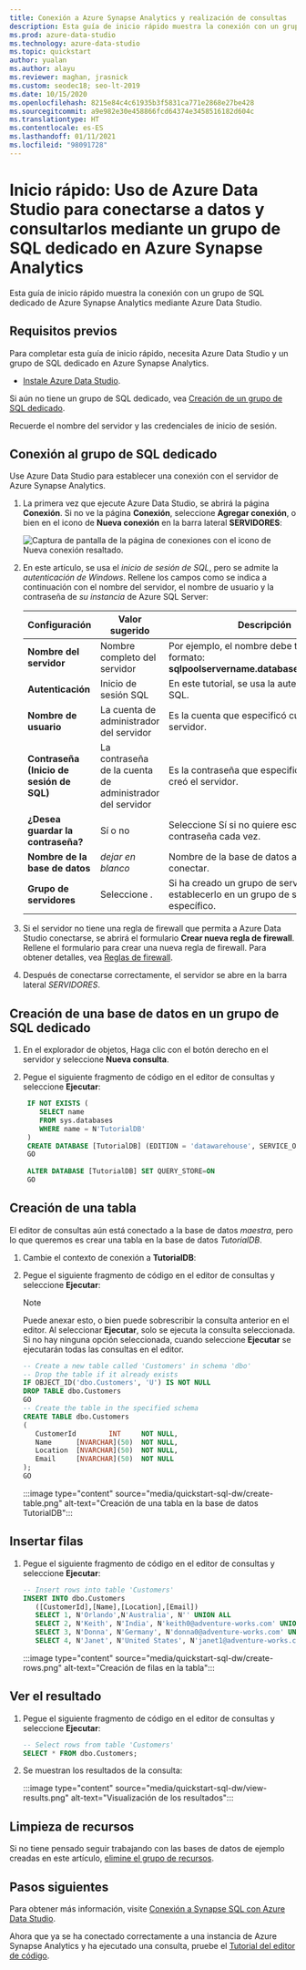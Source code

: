 ```yaml
---
title: Conexión a Azure Synapse Analytics y realización de consultas
description: Esta guía de inicio rápido muestra la conexión con un grupo de SQL dedicado de Azure Synapse Analytics mediante Azure Data Studio.
ms.prod: azure-data-studio
ms.technology: azure-data-studio
ms.topic: quickstart
author: yualan
ms.author: alayu
ms.reviewer: maghan, jrasnick
ms.custom: seodec18; seo-lt-2019
ms.date: 10/15/2020
ms.openlocfilehash: 8215e84c4c61935b3f5831ca771e2868e27be428
ms.sourcegitcommit: a9e982e30e458866fcd64374e3458516182d604c
ms.translationtype: HT
ms.contentlocale: es-ES
ms.lasthandoff: 01/11/2021
ms.locfileid: "98091728"
---
```

# <a name="quickstart-use-azure-data-studio-to-connect-and-query-data-using-a-dedicated-sql-pool-in-azure-synapse-analytics"></a>Inicio rápido: Uso de Azure Data Studio para conectarse a datos y consultarlos mediante un grupo de SQL dedicado en Azure Synapse Analytics

Esta guía de inicio rápido muestra la conexión con un grupo de SQL dedicado de Azure Synapse Analytics mediante Azure Data Studio.

## <a name="prerequisites"></a>Requisitos previos
Para completar esta guía de inicio rápido, necesita Azure Data Studio y un grupo de SQL dedicado en Azure Synapse Analytics.

- [Instale Azure Data Studio](./download-azure-data-studio.md).

Si aún no tiene un grupo de SQL dedicado, vea [Creación de un grupo de SQL dedicado](/azure/sql-data-warehouse/sql-data-warehouse-get-started-provision).

Recuerde el nombre del servidor y las credenciales de inicio de sesión.


## <a name="connect-to-your-dedicated-sql-pool"></a>Conexión al grupo de SQL dedicado

Use Azure Data Studio para establecer una conexión con el servidor de Azure Synapse Analytics.

1. La primera vez que ejecute Azure Data Studio, se abrirá la página **Conexión**. Si no ve la página **Conexión**, seleccione **Agregar conexión**, o bien en el icono de **Nueva conexión** en la barra lateral **SERVIDORES**:
   
   ![Captura de pantalla de la página de conexiones con el icono de Nueva conexión resaltado.](media/quickstart-sql-dw/new-connection-icon.png)

2. En este artículo, se usa el *inicio de sesión de SQL*, pero se admite la *autenticación de Windows*. Rellene los campos como se indica a continuación con el nombre del servidor, el nombre de usuario y la contraseña de *su instancia* de Azure SQL Server:

   |   Configuración    | Valor sugerido | Descripción |
   |--------------|-----------------|-------------| 
   | **Nombre del servidor** | Nombre completo del servidor | Por ejemplo, el nombre debe tener este formato: **sqlpoolservername.database.windows.net**. |
   | **Autenticación** | Inicio de sesión SQL| En este tutorial, se usa la autenticación de SQL. |
   | **Nombre de usuario** | La cuenta de administrador del servidor | Es la cuenta que especificó cuando creó el servidor. |
   | **Contraseña (Inicio de sesión de SQL)** | La contraseña de la cuenta de administrador del servidor | Es la contraseña que especificó cuando creó el servidor. |
   | **¿Desea guardar la contraseña?** | Sí o no | Seleccione Sí si no quiere escribir la contraseña cada vez. |
   | **Nombre de la base de datos** | *dejar en blanco* | Nombre de la base de datos a la que se va a conectar. |
   | **Grupo de servidores** | Seleccione <Default>. | Si ha creado un grupo de servidores, puede establecerlo en un grupo de servidores específico. | 

3. Si el servidor no tiene una regla de firewall que permita a Azure Data Studio conectarse, se abrirá el formulario **Crear nueva regla de firewall**. Rellene el formulario para crear una nueva regla de firewall. Para obtener detalles, vea [Reglas de firewall](/azure/sql-database/sql-database-firewall-configure).

4. Después de conectarse correctamente, el servidor se abre en la barra lateral *SERVIDORES*.

## <a name="create-a-database-in-your-dedicated-sql-pool"></a>Creación de una base de datos en un grupo de SQL dedicado

1. En el explorador de objetos, Haga clic con el botón derecho en el servidor y seleccione **Nueva consulta**.

2. Pegue el siguiente fragmento de código en el editor de consultas y seleccione **Ejecutar**:

   ```sql
    IF NOT EXISTS (
       SELECT name
       FROM sys.databases
       WHERE name = N'TutorialDB'
    )
    CREATE DATABASE [TutorialDB] (EDITION = 'datawarehouse', SERVICE_OBJECTIVE='DW100');
    GO  
    
    ALTER DATABASE [TutorialDB] SET QUERY_STORE=ON
    GO
   ```

## <a name="create-a-table"></a>Creación de una tabla

El editor de consultas aún está conectado a la base de datos *maestra*, pero lo que queremos es crear una tabla en la base de datos *TutorialDB*. 

1. Cambie el contexto de conexión a **TutorialDB**:

2. Pegue el siguiente fragmento de código en el editor de consultas y seleccione **Ejecutar**:

   > [!NOTE]
   > Puede anexar esto, o bien puede sobrescribir la consulta anterior en el editor. Al seleccionar **Ejecutar**, solo se ejecuta la consulta seleccionada. Si no hay ninguna opción seleccionada, cuando seleccione **Ejecutar** se ejecutarán todas las consultas en el editor.

   ```sql
   -- Create a new table called 'Customers' in schema 'dbo'
   -- Drop the table if it already exists
   IF OBJECT_ID('dbo.Customers', 'U') IS NOT NULL
   DROP TABLE dbo.Customers
   GO
   -- Create the table in the specified schema
   CREATE TABLE dbo.Customers
   (
      CustomerId        INT     NOT NULL,
      Name      [NVARCHAR](50)  NOT NULL,
      Location  [NVARCHAR](50)  NOT NULL,
      Email     [NVARCHAR](50)  NOT NULL
   );
   GO
   ```

    :::image type="content" source="media/quickstart-sql-dw/create-table.png" alt-text="Creación de una tabla en la base de datos TutorialDB":::


## <a name="insert-rows"></a>Insertar filas

1. Pegue el siguiente fragmento de código en el editor de consultas y seleccione **Ejecutar**:

   ```sql
   -- Insert rows into table 'Customers'
   INSERT INTO dbo.Customers
      ([CustomerId],[Name],[Location],[Email])
      SELECT 1, N'Orlando',N'Australia', N'' UNION ALL
      SELECT 2, N'Keith', N'India', N'keith0@adventure-works.com' UNION ALL
      SELECT 3, N'Donna', N'Germany', N'donna0@adventure-works.com' UNION ALL
      SELECT 4, N'Janet', N'United States', N'janet1@adventure-works.com'
   ```

    :::image type="content" source="media/quickstart-sql-dw/create-rows.png" alt-text="Creación de filas en la tabla":::

## <a name="view-the-result"></a>Ver el resultado

1. Pegue el siguiente fragmento de código en el editor de consultas y seleccione **Ejecutar**:

   ```sql
   -- Select rows from table 'Customers'
   SELECT * FROM dbo.Customers;
   ```

2. Se muestran los resultados de la consulta:

    :::image type="content" source="media/quickstart-sql-dw/view-results.png" alt-text="Visualización de los resultados":::


## <a name="clean-up-resources"></a>Limpieza de recursos

Si no tiene pensado seguir trabajando con las bases de datos de ejemplo creadas en este artículo, [elimine el grupo de recursos](/azure/synapse-analytics/sql-data-warehouse/create-data-warehouse-portal#clean-up-resources).

## <a name="next-steps"></a>Pasos siguientes
Para obtener más información, visite [Conexión a Synapse SQL con Azure Data Studio](/azure/synapse-analytics/sql/get-started-azure-data-studio).

Ahora que ya se ha conectado correctamente a una instancia de Azure Synapse Analytics y ha ejecutado una consulta, pruebe el [Tutorial del editor de código](tutorial-sql-editor.md).